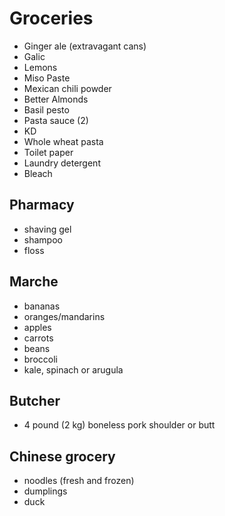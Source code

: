 # Groceries

- Ginger ale (extravagant cans)
- Galic
- Lemons
- Miso Paste
- Mexican chili powder
- Better Almonds
- Basil pesto
- Pasta sauce (2)
- KD
- Whole wheat pasta
- Toilet paper
- Laundry detergent
- Bleach

## Pharmacy

- shaving gel
- shampoo
- floss

## Marche

- bananas
- oranges/mandarins
- apples
- carrots
- beans
- broccoli
- kale, spinach or arugula

## Butcher

- 4 pound (2 kg) boneless pork shoulder or butt

## Chinese grocery

- noodles (fresh and frozen)
- dumplings
- duck
